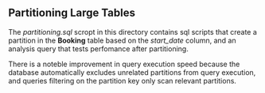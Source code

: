 ## Partitioning Large Tables
The *partitioning.sql* scropt in this directory contains sql scripts that create a partition in the **Booking** table based on the *start_date* column, and an analysis query that tests perfomance after partitioning.

There is a noteble improvement in query execution speed because the database automatically excludes unrelated partitions from query execution, and queries filtering on the partition key only scan relevant partitions.